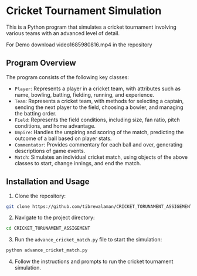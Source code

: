 # Cricket Tournament Simulation

This is a  Python program that simulates a cricket tournament involving various teams with an advanced level of detail.


For Demo download video1685980816.mp4 in the repository 

## Program Overview

The program consists of the following key classes:

- `Player`: Represents a player in a cricket team, with attributes such as name, bowling, batting, fielding, running, and experience.
- `Team`: Represents a cricket team, with methods for selecting a captain, sending the next player to the field, choosing a bowler, and managing the batting order.
- `Field`: Represents the field conditions, including size, fan ratio, pitch conditions, and home advantage.
- `Umpire`: Handles the umpiring and scoring of the match, predicting the outcome of a ball based on player stats.
- `Commentator`: Provides commentary for each ball and over, generating descriptions of game events.
- `Match`: Simulates an individual cricket match, using objects of the above classes to start, change innings, and end the match.



## Installation and Usage

1. Clone the repository:
```bash
git clone https://github.com/tibrewalaman/CRICKET_TORUNAMENT_ASSIGEMENT
```

2. Navigate to the project directory:
```bash
cd CRICKET_TORUNAMENT_ASSIGEMENT
```

3. Run the `advance_cricket_match.py` file to start the simulation:
```bash
python advance_cricket_match.py
```

4. Follow the instructions and prompts to run the cricket tournament simulation.

